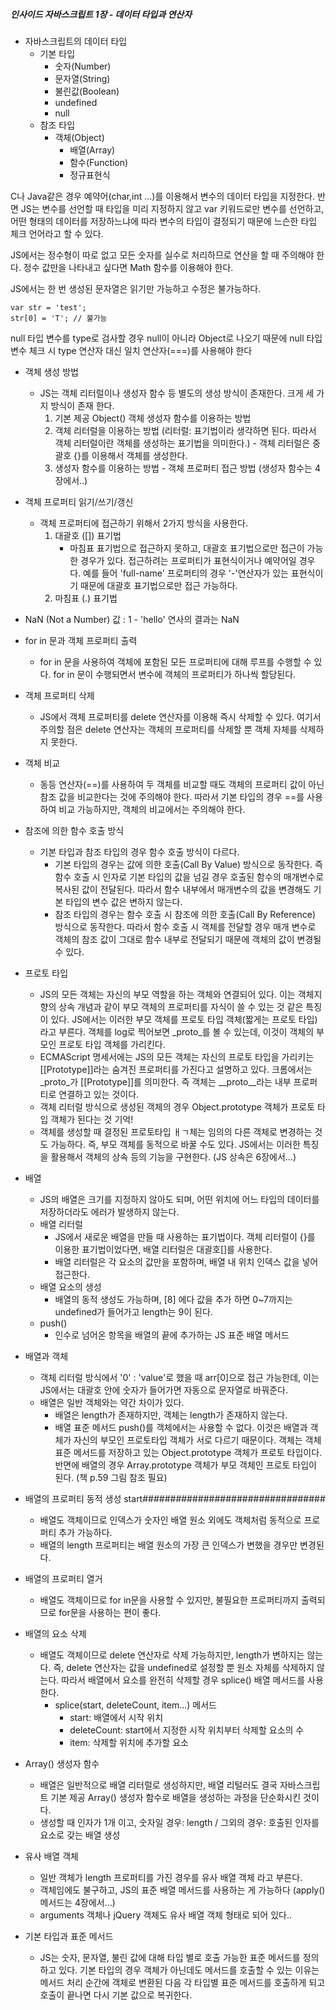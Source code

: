##### 인사이드 자바스크립트 1장 - 데이터 타입과 연산자
  - 자바스크립트의 데이터 타입
    - 기본 타입
        - 숫자(Number)
        - 문자열(String)
        - 불린값(Boolean)
        - undefined
        - null 
	- 참조 타입
      - 객체(Object)
        - 배열(Array)
        - 함수(Function)
        - 정규표현식
 
 C나 Java같은 경우 예약어(char,int ...)를 이용해서 변수의 데이터 타입을 지정한다. 반면 JS는 변수를 선언할 때 타입을 미리 지정하지 않고 var 키워드로만 변수를 선언하고, 어떤 형태의 데이터를 저장하느냐에 따라 변수의 타입이 결정되기 때문에 느슨한 타입 체크 언어라고 할 수 있다. 
 
 JS에서는 정수형이 따로 없고 모든 숫자를 실수로 처리하므로 연산을 할 때 주의해야 한다. 정수 값만을 나타내고 싶다면 Math 함수를 이용해야 한다.
 
 JS에서는 한 번 생성된 문자열은 읽기만 가능하고 수정은 불가능하다.
 
    var str = 'test';
    str[0] = 'T'; // 불가능
        
 null 타입 변수를 type로 검사할 경우 null이 아니라 Object로 나오기 때문에 null 타입 변수 체크 시 type 연산자 대신 일치 연산자(===)를 사용해야 한다
 

 - 객체 생성 방법
    - JS는 객체 리터럴이나 생성자 함수 등 별도의 생성 방식이 존재한다. 크게 세 가지 방식이 존재 한다.
       1. 기본 제공 Object() 객체 생성자 함수를 이용하는 방법
       2. 객체 리터럴을 이용하는 방법 (리터럴: 표기법이라 생각하면 된다. 따라서 객체 리터럴이란 객체를 생성하는 표기법을 의미한다.) - 객체 리터럴은 중괄호 {}를 이용해서 객체를 생성한다.
       3. 생성자 함수를 이용하는 방법 - 객체 프로퍼티 접근 방법 (생성자 함수는 4장에서..)
       
 - 객체 프로퍼티 읽기/쓰기/갱신
    - 객체 프로퍼티에 접근하기 위해서 2가지 방식을 사용한다.
       1. 대괄호 ([]) 표기법
          - 마침표 표기법으로 접근하지 못하고, 대괄호 표기법으로만 접근이 가능한 경우가 있다. 접근하려는 프로퍼티가 표현식이거나 예약어일 경우다. 예를 들어 'full-name' 프로퍼티의 경우 '-'연산자가 있는 표현식이기 때문에 대괄호 표기법으로만 접근 가능하다.
       2. 마침표 (.) 표기법
 - NaN (Not a Number) 값 : 1 - 'hello' 연사의 결과는 NaN
 - for in 문과 객체 프로퍼티 출력
    - for in 문을 사용하여 객체에 포함된 모든 프로퍼티에 대해 루프를 수행할 수 있다. for in 문이 수행되면서 변수에 객체의 프로퍼티가 하나씩 할당된다.
    
 - 객체 프로퍼티 삭제
    - JS에서 객체 프로퍼티를 delete 연산자를 이용해 즉시 삭제할 수 있다. 여기서 주의할 점은 delete 연산자는 객체의 프로퍼티를 삭제할 뿐 객체 자체를 삭제하지 못한다.
    
 - 객체 비교
    - 동등 연산자(==)를 사용하여 두 객체를 비교할 때도 객체의 프로퍼티 값이 아닌 참조 값을 비교한다는 것에 주의해야 한다. 따라서 기본 타입의 경우 ==를 사용하여 비교 가능하지만, 객체의 비교에서는 주의해야 한다.
    
 - 참조에 의한 함수 호출 방식
    - 기본 타입과 참조 타입의 경우 함수 호출 방식이 다르다.
       - 기본 타입의 경우는 값에 의한 호출(Call By Value) 방식으로 동작한다. 즉 함수 호출 시 인자로 기본 타입의 값을 넘길 경우 호출된 함수의 매개변수로 복사된 값이 전달된다. 따라서 함수 내부에서 매개변수의 값을 변경해도 기본 타입의 변수 값은 변하지 않는다.
       - 참조 타입의 경우는 함수 호출 시  참조에 의한 호출(Call By Reference) 방식으로 동작한다. 따라서 함수 호출 시 객체를 전달할 경우 매개 변수로 객체의 참조 값이 그대로 함수 내부로 전달되기 때문에 객체의 값이 변경될 수 있다. 
       
 - 프로토 타입
    - JS의 모든 객체는 자신의 부모 역할을 하는 객체와 연결되어 있다. 이는 객체지향의 상속 개념과 같이 부모 객체의 프로퍼티를 자식이 쓸 수 있는 것 같은 특징이 있다. JS에서는 이러한 부모 객체를 프로토 타입 객체(짧게는 프로토 타입)라고 부른다. 객체를 log로 찍어보면 _proto_를 볼 수 있는데, 이것이 객체의 부모인 프로토 타입 객체를 가리킨다.
    - ECMAScript 명세서에는 JS의 모든 객체는 자신의 프로토 타입을 가리키는 [[Prototype]]라는 숨겨진 프로퍼티를 가진다고 설명하고 있다. 크롬에서는 _proto_가 [[Prototype]]를 의미한다. 즉 객체는 __proto__라는 내부 프로퍼티로 연결하고 있는 것이다.
    - 객체 리터럴 방식으로 생성된 객체의 경우 Object.prototype 객체가 프로토 타입 객체가 된다는 것 기억!
    - 객체를 생성할 때 결정된 프로토타입 ㅐㄱ체는 임의의 다른 객체로 변경하는 것도 가능하다. 즉, 부모 객체를 동적으로 바꿀 수도 있다. JS에서는 이러한 특징을 활용해서 객체의 상속 등의 기능을 구현한다. (JS 상속은 6장에서...)
     
 - 배열
    - JS의 배열은 크기를 지정하지 않아도 되며, 어떤 위치에 어느 타입의 데이터를 저장하더라도 에러가 발생하지 않는다.
    - 배열 리터럴
       - JS에서 새로운 배열을 만들 때 사용하는 표기법이다. 객체 리터럴이 {}를 이용한 표기법이었다면, 배열 리터럴은 대괄호[]를 사용한다.
       - 배열 리터럴은 각 요소의 값만을 포함하며, 배열 내 위치 인덱스 값을 넣어 접근한다.
    - 배열 요소의 생성
       - 배열의 동적 생성도 가능하며, [8] 에다 값을 추가 하면 0~7까지는 undefined가 들어가고  length는 9이 된다.    
    - push()
       - 인수로 넘어온 항목을 배열의 끝에 추가하는 JS 표준 배열 메서드
 - 배열과 객체
    - 객체 리터럴 방식에서 '0' : 'value'로 했을 때 arr[0]으로 접근 가능한데, 이는 JS에서는 대괄호 안에 숫자가 들어가면 자동으로 문자열로 바꿔준다.
    - 배열은 일반 객체와는 약간 차이가 있다.
       - 배열은 length가 존재하지만, 객체는 length가 존재하지 않는다.
       - 배열 표준 메서드 push()를 객체에서는 사용할 수 없다. 이것은 배열과 객체가 자신의 부모인 프로토타입 객체가 서로 다르기 때문이다. 객체는 객체 표준 메서드를 저장하고 있는 Object.prototype 객체가 프로토 타입이다. 반면에 배열의 경우 Array.prototype 객체가 부모 객체인 프로토 타입이 된다. (책 p.59 그림 참조 필요)
       
 - 배열의 프로퍼티 동적 생성 start#################################
    - 배열도 객체이므로 인덱스가 숫자인 배열 원소 외에도 객체처럼 동적으로 프로퍼티 추가 가능하다. 
    - 배열의 length 프로퍼티는 배열 원소의 가장 큰 인덱스가 변했을 경우만 변경된다.
 - 배열의 프로퍼티 열거
    - 배열도 객체이므로 for in문을 사용할 수 있지만, 불필요한 프로퍼티까지 출력되므로 for문을 사용하는 편이 좋다.
 - 배열의 요소 삭제
    - 배열도 객체이므로 delete 연산자로 삭제 가능하지만, length가 변하지는 않는다. 즉, delete 연산자는 값을 undefined로 설정할 뿐 원소 자체를 삭제하지 않는다. 따라서 배열에서 요소를 완전히 삭제할 경우 splice() 배열 메서드를 사용한다.
       - splice(start, deleteCount, item...) 메서드
          - start: 배열에서 시작 위치
          - deleteCount: start에서 지정한 시작 위치부터 삭제할 요소의 수
          - item: 삭제할 위치에 추가할 요소 
 - Array() 생성자 함수
    - 배열은 일반적으로 배열 리터럴로 생성하지만, 배열 리털러도 결국 자바스크립트 기본 제공 Array() 생성자 함수로 배열을 생성하는 과정을 단순화시킨 것이다.
    - 생성할 때 인자가 1개 이고, 숫자일 경우: length / 그외의 경우: 호출된 인자를 요소로 갖는 배열 생성
 - 유사 배열 객체
    - 일반 객체가 length 프로퍼티를 가진 경우를 유사 배열 객체 라고 부른다.
    - 객체임에도 불구하고, JS의 표준 배열 메서드를 사용하는 게 가능하다 (apply() 메서드는 4장에서...)
    - arguments 객체나 jQuery 객체도 유사 배열 객체 형태로 되어 있다..
 - 기본 타입과 표준 메서드
    - JS는 숫자, 문자열, 불린 값에 대해 타입 별로 호출 가능한 표준 메서드를 정의하고 있다. 기본 타입의 경우 객체가 아닌데도 메서드를 호출할 수 있는 이유는 메서드 처리 순간에 객체로 변환된 다음 각 타입별 표준 메서드를 호출하게 되고 호출이 끝나면 다시 기본 값으로 복귀한다.
    
    